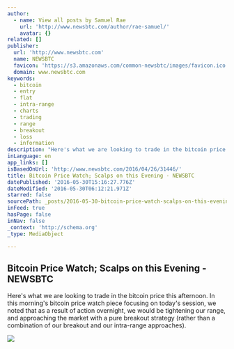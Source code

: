 ```yaml
---
author:
  - name: View all posts by Samuel Rae
    url: 'http://www.newsbtc.com/author/rae-samuel/'
    avatar: {}
related: []
publisher:
  url: 'http://www.newsbtc.com'
  name: NEWSBTC
  favicon: 'https://s3.amazonaws.com/common-newsbtc/images/favicon.ico'
  domain: www.newsbtc.com
keywords:
  - bitcoin
  - entry
  - flat
  - intra-range
  - charts
  - trading
  - range
  - breakout
  - loss
  - information
description: "Here's what we are looking to trade in the bitcoin price this afternoon. In this morning's bitcoin price watch piece focusing on today's session, we noted that as a result of action overnight, we would be tightening our range, and approaching the market with a pure breakout strategy (rather than a combination of our breakout and our intra-range approaches)."
inLanguage: en
app_links: []
isBasedOnUrl: 'http://www.newsbtc.com/2016/04/26/31446/'
title: Bitcoin Price Watch; Scalps on this Evening - NEWSBTC
datePublished: '2016-05-30T15:16:27.776Z'
dateModified: '2016-05-30T06:12:21.971Z'
starred: false
sourcePath: _posts/2016-05-30-bitcoin-price-watch-scalps-on-this-evening-newsbtc.md
inFeed: true
hasPage: false
inNav: false
_context: 'http://schema.org'
_type: MediaObject

---
```

<article style=""><h1>Bitcoin Price Watch; Scalps on this Evening - NEWSBTC</h1><p>Here's what we are looking to trade in the bitcoin price this afternoon. In this morning's bitcoin price watch piece focusing on today's session, we noted that as a result of action overnight, we would be tightening our range, and approaching the market with a pure breakout strategy (rather than a combination of our breakout and our intra-range approaches).</p><img src="http://s3.amazonaws.com/main-newsbtc-images/2016/04/26152241/Screen-Shot-2016-04-26-at-16.11.40.png" /></article>